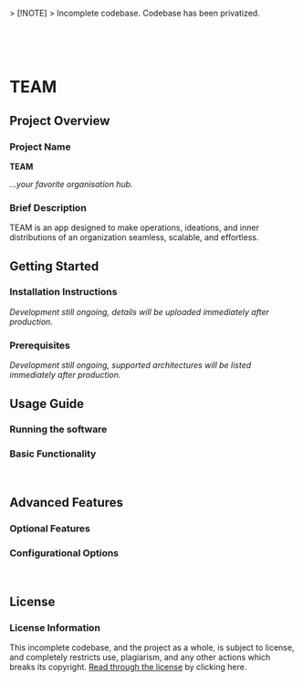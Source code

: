 <br>
> [!NOTE]
> Incomplete codebase. Codebase has been privatized.

<br><br><br>

# TEAM

## Project Overview

### Project Name

**TEAM**

_...your favorite organisation hub._

### Brief Description

TEAM is an app designed to make operations, ideations, and
inner distributions of an organization seamless, scalable, and effortless.
<br>

## Getting Started

### Installation Instructions

_Development still ongoing,
details will be uploaded immediately after production._

### Prerequisites

_Development still ongoing,
supported architectures will be listed immediately after production._
<br>

## Usage Guide

### Running the software

### Basic Functionality

<br>

## Advanced Features

### Optional Features

### Configurational Options

<br>

## License

### License Information

This incomplete codebase, and the project as a whole, is subject to license,
and completely restricts use, plagiarism, and any other actions which breaks its
copyright. [Read through the license](/LICENSE) by clicking here.
